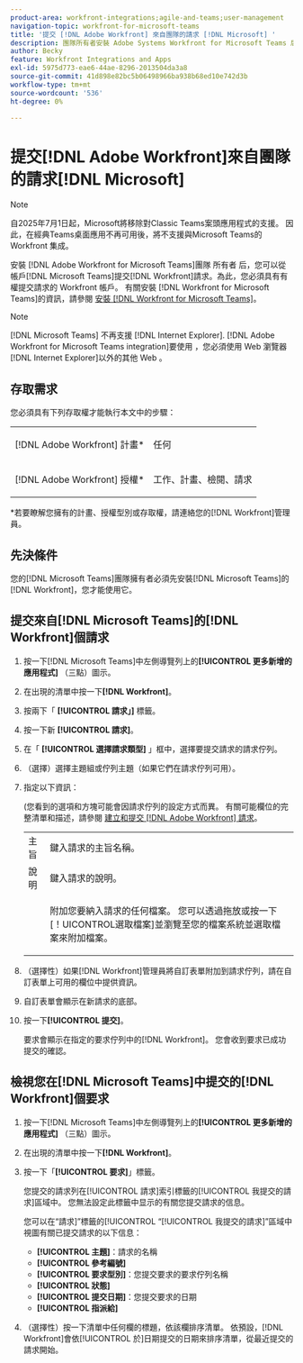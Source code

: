```yaml
---
product-area: workfront-integrations;agile-and-teams;user-management
navigation-topic: workfront-for-microsoft-teams
title: '提交 [!DNL Adobe Workfront] 來自團隊的請求 [!DNL Microsoft] '
description: 團隊所有者安裝 Adobe Systems Workfront for Microsoft Teams 后，可以從 Microsoft Teams 帳戶提交 Workfront 請求。 為此，您必須具有有權提交請求的 Workfront 帳戶。 有關為 Microsoft Teams 安裝 Workfront 的資訊，請參閱為 Microsoft Teams 安裝 Workfront。
author: Becky
feature: Workfront Integrations and Apps
exl-id: 5975d773-eae6-44ae-8296-2013504da3a8
source-git-commit: 41d898e82bc5b06498966ba938b68ed10e742d3b
workflow-type: tm+mt
source-wordcount: '536'
ht-degree: 0%

---
```


# 提交[!DNL Adobe Workfront]來自團隊的請求[!DNL Microsoft]

>[!NOTE]
>
>自2025年7月1日起，Microsoft將移除對Classic Teams案頭應用程式的支援。 因此，在經典Teams桌面應用不再可用後，將不支援與Microsoft Teams的 Workfront 集成。

安裝 [!DNL Adobe Workfront for Microsoft Teams]團隊 所有者 后，您可以從帳戶[!DNL Microsoft Teams]提交[!DNL Workfront]請求。為此，您必須具有有權提交請求的 Workfront 帳戶。 有關安裝 [!DNL Workfront for Microsoft Teams]的資訊，請參閱 [安裝 [!DNL Workfront for Microsoft Teams]](../../workfront-integrations-and-apps/using-workfront-with-microsoft-teams/install-workfront-ms-teams.md)。

>[!NOTE]
>
>[!DNL Microsoft Teams] 不再支援 [!DNL Internet Explorer]. [!DNL Adobe Workfront for Microsoft Teams integration]要使用 ，您必須使用 Web 瀏覽器 [!DNL Internet Explorer]以外的其他 Web 。


## 存取需求

您必須具有下列存取權才能執行本文中的步驟：

<table style="table-layout:auto"> 
 <col> 
 <col> 
 <tbody> 
  <tr> 
   <td role="rowheader">[!DNL Adobe Workfront] 計畫*</td> 
   <td> <p>任何</p> </td> 
  </tr> 
  <tr> 
   <td role="rowheader">[!DNL Adobe Workfront] 授權*</td> 
   <td> <p>工作、計畫、檢閱、請求</p> </td> 
  </tr> 
 </tbody> 
</table>

&#42;若要瞭解您擁有的計畫、授權型別或存取權，請連絡您的[!DNL Workfront]管理員。

## 先決條件

您的[!DNL Microsoft Teams]團隊擁有者必須先安裝[!DNL Microsoft Teams]的[!DNL Workfront]，您才能使用它。

## 提交來自[!DNL Microsoft Teams]的[!DNL Workfront]個請求

1. 按一下[!DNL Microsoft Teams]中左側導覽列上的&#x200B;**[!UICONTROL 更多新增的應用程式]** （三點）圖示。

1. 在出現的清單中按一下&#x200B;**[!DNL Workfront]**。
1. 按兩下「 **[!UICONTROL 請求」]** 標籤。
1. 按一下新 **[!UICONTROL 請求]**。
1. 在「 **[!UICONTROL 選擇請求類型]** 」框中，選擇要提交請求的請求佇列。
1. （選擇）選擇主題組或佇列主題（如果它們在請求佇列可用）。
1. 指定以下資訊：

   (您看到的選項和方塊可能會因請求佇列的設定方式而異。 有關可能欄位的完整清單和描述，請參閱 [建立和提交 [!DNL Adobe Workfront] 請求](../../manage-work/requests/create-requests/create-submit-requests.md)。

   <table style="table-layout:auto"> 
    <col> 
    <col> 
    <tbody> 
     <tr> 
      <td role="rowheader">主旨</td> 
      <td>鍵入請求的主旨名稱。</td> 
     </tr> 
     <tr> 
      <td role="rowheader">說明</td> 
      <td>鍵入請求的說明。</td> 
     </tr> 
     <tr> 
      <td role="rowheader"> </td> 
      <td> <p>附加您要納入請求的任何檔案。 您可以透過拖放或按一下[！UICONTROL選取檔案]並瀏覽至您的檔案系統並選取檔案來附加檔案。</p> </td> 
     </tr> 
    </tbody> 
   </table>

1. （選擇性）如果[!DNL Workfront]管理員將自訂表單附加到請求佇列，請在自訂表單上可用的欄位中提供資訊。
1. 自訂表單會顯示在新請求的底部。
1. 按一下&#x200B;**[!UICONTROL 提交]**。

   要求會顯示在指定的要求佇列中的[!DNL Workfront]。 您會收到要求已成功提交的確認。

## 檢視您在[!DNL Microsoft Teams]中提交的[!DNL Workfront]個要求

1. 按一下[!DNL Microsoft Teams]中左側導覽列上的&#x200B;**[!UICONTROL 更多新增的應用程式]** （三點）圖示。

1. 在出現的清單中按一下&#x200B;**[!DNL Workfront]**。
1. 按一下「**[!UICONTROL 要求]**」標籤。

   您提交的請求列在[!UICONTROL 請求]索引標籤的[!UICONTROL 我提交的請求]區域中。 您無法設定此標籤中显示的有關您提交請求的信息。

   您可以在“請求]”標籤的[!UICONTROL “[!UICONTROL 我提交的請求]”區域中視圖有關已提交請求的以下信息：

   * **[!UICONTROL 主題]**：請求的名稱
   * **[!UICONTROL 參考編號]**
   * **[!UICONTROL 要求型別]**：您提交要求的要求佇列名稱
   * **[!UICONTROL 狀態]**
   * **[!UICONTROL 提交日期]**：您提交要求的日期
   * **[!UICONTROL 指派給]**

1. （選擇性）按一下清單中任何欄的標題，依該欄排序清單。 依預設，[!DNL Workfront]會依[!UICONTROL 於]日期提交的日期來排序清單，從最近提交的請求開始。
